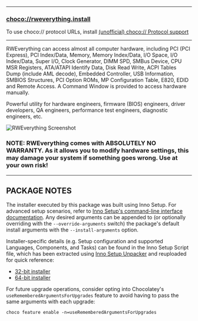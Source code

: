 
---
### [choco://rweverything.install](choco://rweverything.install)
To use choco:// protocol URLs, install [(unofficial) choco:// Protocol support ](https://chocolatey.org/packages/choco-protocol-support)

---

RWEverything can access almost all computer hardware, including PCI (PCI Express), PCI Index/Data, Memory, Memory Index/Data, I/O Space, I/O Index/Data, Super I/O, Clock Generator, DIMM SPD, SMBus Device, CPU MSR Registers, ATA/ATAPI Identify Data, Disk Read Write, ACPI Tables Dump (include AML decode), Embedded Controller, USB Information, SMBIOS Structures, PCI Option ROMs, MP Configuration Table, E820, EDID and Remote Access. A Command Window is provided to access hardware manually.

Powerful utility for hardware engineers, firmware (BIOS) engineers, driver developers, QA engineers, performance test engineers, diagnostic engineers, etc.

![RWEverything Screenshot](https://cdn.jsdelivr.net/gh/brogers5/chocolatey-package-rweverything.install@0a3847839fad160f2403e1aa683f040120b6b9c2/Screenshot.png)

### **NOTE**: RWEverything comes with ABSOLUTELY NO WARRANTY. As it allows you to modify hardware settings, this may damage your system if something goes wrong. Use at your own risk!

---

## **PACKAGE NOTES**

The installer executed by this package was built using Inno Setup. For advanced setup scenarios, refer to [Inno Setup's command-line interface documentation](https://jrsoftware.org/ishelp/index.php?topic=setupcmdline). Any desired arguments can be appended to (or optionally overriding with the `--override-arguments` switch) the package's default install arguments with the `--install-arguments` option.

Installer-specific details (e.g. Setup configuration and supported Languages, Components, and Tasks) can be found in the Inno Setup Script file, which has been extracted using [Inno Setup Unpacker](https://community.chocolatey.org/packages/innounp) and reuploaded for quick reference:
* [32-bit installer](https://github.com/brogers5/chocolatey-package-rweverything.install/tree/v1.7/install_script_x86.iss)
* [64-bit installer](https://github.com/brogers5/chocolatey-package-rweverything.install/tree/v1.7/install_script_x64.iss)

For future upgrade operations, consider opting into Chocolatey's `useRememberedArgumentsForUpgrades` feature to avoid having to pass the same arguments with each upgrade:
```
choco feature enable -n=useRememberedArgumentsForUpgrades
```
